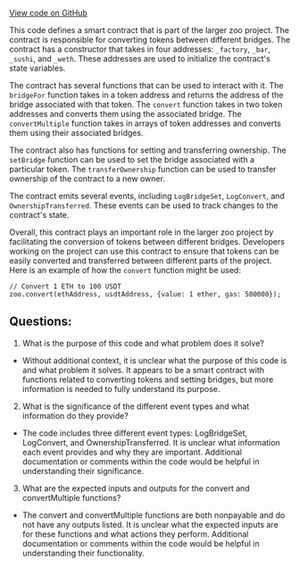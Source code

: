 [View code on GitHub](zoo-labs/zoo/blob/master/core/src/constants/abis/maker.json)

This code defines a smart contract that is part of the larger zoo project. The contract is responsible for converting tokens between different bridges. The contract has a constructor that takes in four addresses: `_factory`, `_bar`, `_sushi`, and `_weth`. These addresses are used to initialize the contract's state variables.

The contract has several functions that can be used to interact with it. The `bridgeFor` function takes in a token address and returns the address of the bridge associated with that token. The `convert` function takes in two token addresses and converts them using the associated bridge. The `convertMultiple` function takes in arrays of token addresses and converts them using their associated bridges.

The contract also has functions for setting and transferring ownership. The `setBridge` function can be used to set the bridge associated with a particular token. The `transferOwnership` function can be used to transfer ownership of the contract to a new owner.

The contract emits several events, including `LogBridgeSet`, `LogConvert`, and `OwnershipTransferred`. These events can be used to track changes to the contract's state.

Overall, this contract plays an important role in the larger zoo project by facilitating the conversion of tokens between different bridges. Developers working on the project can use this contract to ensure that tokens can be easily converted and transferred between different parts of the project. Here is an example of how the `convert` function might be used:

```
// Convert 1 ETH to 100 USDT
zoo.convert(ethAddress, usdtAddress, {value: 1 ether, gas: 500000});
```
## Questions: 
 1. What is the purpose of this code and what problem does it solve?
- Without additional context, it is unclear what the purpose of this code is and what problem it solves. It appears to be a smart contract with functions related to converting tokens and setting bridges, but more information is needed to fully understand its purpose.

2. What is the significance of the different event types and what information do they provide?
- The code includes three different event types: LogBridgeSet, LogConvert, and OwnershipTransferred. It is unclear what information each event provides and why they are important. Additional documentation or comments within the code would be helpful in understanding their significance.

3. What are the expected inputs and outputs for the convert and convertMultiple functions?
- The convert and convertMultiple functions are both nonpayable and do not have any outputs listed. It is unclear what the expected inputs are for these functions and what actions they perform. Additional documentation or comments within the code would be helpful in understanding their functionality.